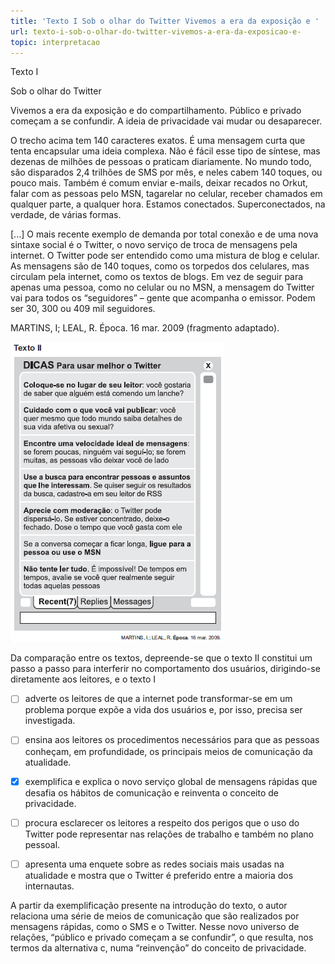 ```yaml
---
title: 'Texto I Sob o olhar do Twitter Vivemos a era da exposição e '
url: texto-i-sob-o-olhar-do-twitter-vivemos-a-era-da-exposicao-e-
topic: interpretacao
---
```



Texto I

Sob o olhar do Twitter

Vivemos a era da exposição e do compartilhamento. Público e privado começam a se confundir. A ideia de privacidade vai mudar ou desaparecer.

O trecho acima tem 140 caracteres exatos. É uma mensagem curta que tenta encapsular uma ideia complexa. Não é fácil esse tipo de síntese, mas dezenas de milhões de pessoas o praticam diariamente. No mundo todo, são disparados 2,4 trilhões de SMS por mês, e neles cabem 140 toques, ou pouco mais. Também é comum enviar e-mails, deixar recados no Orkut, falar com as pessoas pelo MSN, tagarelar no celular, receber chamados em qualquer parte, a qualquer hora. Estamos conectados. Superconectados, na verdade, de várias formas.

\[...] O mais recente exemplo de demanda por total conexão e de uma nova sintaxe social é o Twitter, o novo serviço de troca de mensagens pela internet. O Twitter pode ser entendido como uma mistura de blog e celular. As mensagens são de 140 toques, como os torpedos dos celulares, mas circulam pela internet, como os textos de blogs. Em vez de seguir para apenas uma pessoa, como no celular ou no MSN, a mensagem do Twitter vai para todos os “seguidores” – gente que acompanha o emissor. Podem ser 30, 300 ou 409 mil seguidores.

MARTINS, I; LEAL, R. Época. 16 mar. 2009 (fragmento adaptado).

![](fe8c8313-f40c-5e1a-fa6d-a8ad039573ec.png)

Da comparação entre os textos, depreende-se que o texto II constitui um passo a passo para interferir no comportamento dos usuários, dirigindo-se diretamente aos leitores, e o texto I



- [ ] adverte os leitores de que a internet pode transformar-se em um problema porque expõe a vida dos usuários e, por isso, precisa ser investigada.
- [ ] ensina aos leitores os procedimentos necessários para que as pessoas conheçam, em profundidade, os principais meios de comunicação da atualidade.
- [x] exemplifica e explica o novo serviço global de mensagens rápidas que desafia os hábitos de comunicação e reinventa o conceito de privacidade.
- [ ] procura esclarecer os leitores a respeito dos perigos que o uso do Twitter pode representar nas relações de trabalho e também no plano pessoal.
- [ ] apresenta uma enquete sobre as redes sociais mais usadas na atualidade e mostra que o Twitter é preferido entre a maioria dos internautas.


A partir da exemplificação presente na introdução do texto, o autor relaciona uma série de meios de comunicação que são realizados por mensagens rápidas, como o SMS e o Twitter. Nesse novo universo de relações, “público e privado começam a se confundir”, o que resulta, nos termos da alternativa c, numa “reinvenção” do conceito de privacidade.
